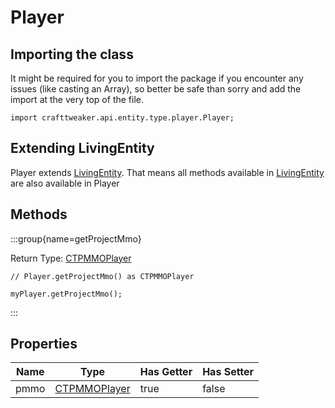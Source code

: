 # Player

## Importing the class

It might be required for you to import the package if you encounter any issues (like casting an Array), so better be safe than sorry and add the import at the very top of the file.
```zenscript
import crafttweaker.api.entity.type.player.Player;
```


## Extending LivingEntity

Player extends [LivingEntity](/vanilla/api/entity/LivingEntity). That means all methods available in [LivingEntity](/vanilla/api/entity/LivingEntity) are also available in Player

## Methods

:::group{name=getProjectMmo}

Return Type: [CTPMMOPlayer](/mods/sixikutils/pmmo/player/PMMOPlayer)

```zenscript
// Player.getProjectMmo() as CTPMMOPlayer

myPlayer.getProjectMmo();
```

:::


## Properties

| Name |                          Type                           | Has Getter | Has Setter |
|------|---------------------------------------------------------|------------|------------|
| pmmo | [CTPMMOPlayer](/mods/sixikutils/pmmo/player/PMMOPlayer) | true       | false      |

